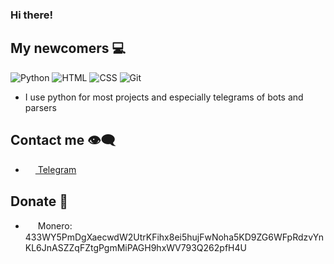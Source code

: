 ### Hi there!
## My newcomers  💻

![Python](https://img.shields.io/badge/-Python-%230075a8?logo=python&logoColor=white&style=flat-square) ![HTML](https://img.shields.io/badge/-HTML-%23de4b25?logo=html5&logoColor=white&style=flat-square) ![CSS](https://img.shields.io/badge/-CSS-%230174b8?logo=css3&logoColor=white&style=flat-square) ![Git](https://img.shields.io/badge/-Git-%23ea4f32?logo=git&logoColor=white&style=flat-square) 

* I use python for most projects and especially telegrams of bots and parsers

## Contact me 👁‍🗨
- <a href="https://t.me/logic_debugger"><img src="https://upload.wikimedia.org/wikipedia/commons/thumb/8/82/Telegram_logo.svg/768px-Telegram_logo.svg.png" width=16 height=16 align="center" /> Telegram</a>

## Donate 💸
- <img src="https://cryptologos.cc/logos/monero-xmr-logo.svg?v=010" width=16 height=16 align="center" /> Monero: 433WY5PmDgXaecwdW2UtrKFihx8ei5hujFwNoha5KD9ZG6WFpRdzvYnKL6JnASZZqFZtgPgmMiPAGH9hxWV793Q262pfH4U
